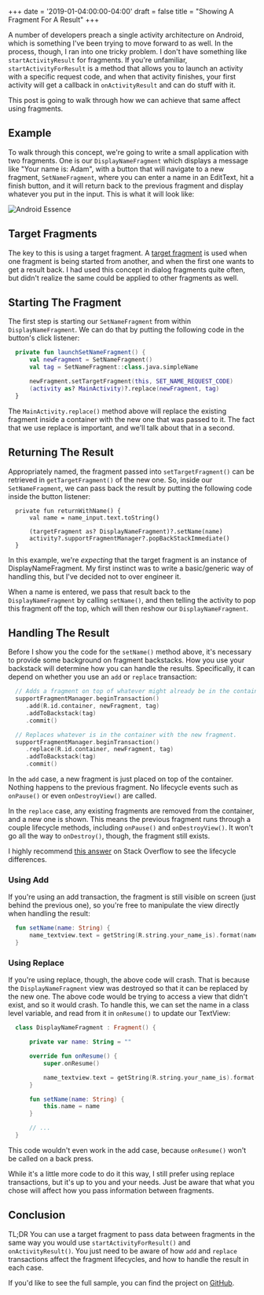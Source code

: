 +++
date = '2019-01-04:00:00-04:00'
draft = false
title = "Showing A Fragment For A Result"
+++

A number of developers preach a single activity architecture on Android, which is something I've been trying to move forward to as well. In the process, though, I ran into one tricky problem. I don't have something like `startActivityResult` for fragments. If you're unfamiliar, `startActivityForResult` is a method that allows you to launch an activity with a specific request code, and when that activity finishes, your first activity will get a callback in `onActivityResult` and can do stuff with it. 

This post is going to walk through how we can achieve that same affect using fragments. 

<!--more-->

## Example

To walk through this concept, we're going to write a small application with two fragments. One is our `DisplayNameFragment` which displays a message like "Your name is: Adam", with a button that will navigate to a new fragment, `SetNameFragment`, where you can enter a name in an EditText, hit a finish button, and it will return back to the previous fragment and display whatever you put in the input. This is what it will look like:

![Android Essence](/images/FragmentResultsSample.gif)

## Target Fragments

The key to this is using a target fragment. A [target fragment](https://developer.android.com/reference/android/app/Fragment.html#setTargetFragment(android.app.Fragment,%20int)) is used when one fragment is being started from another, and when the first one wants to get a result back. I had used this concept in dialog fragments quite often, but didn't realize the same could be applied to other fragments as well.

## Starting The Fragment

The first step is starting our `SetNameFragment` from within `DisplayNameFragment`. We can do that by putting the following code in the button's click listener:

```kotlin
  private fun launchSetNameFragment() {
      val newFragment = SetNameFragment()
      val tag = SetNameFragment::class.java.simpleName

      newFragment.setTargetFragment(this, SET_NAME_REQUEST_CODE)
      (activity as? MainActivity)?.replace(newFragment, tag)
  }
```

The `MainActivity.replace()` method above will replace the existing fragment inside a container with the new one that was passed to it. The fact that we use replace is important, and we'll talk about that in a second. 

## Returning The Result

Appropriately named, the fragment passed into `setTargetFragment()` can be retrieved in `getTargetFragment()` of the new one. So, inside our `SetNameFragment`, we can pass back the result by putting the following code inside the button listener:

```
  private fun returnWithName() {
      val name = name_input.text.toString()

      (targetFragment as? DisplayNameFragment)?.setName(name)
      activity?.supportFragmentManager?.popBackStackImmediate()
  }
```

In this example, we're _expecting_ that the target fragment is an instance of DisplayNameFragment. My first instinct was to write a basic/generic way of handling this, but I've decided not to over engineer it. 

When a name is entered, we pass that result back to the `DisplayNameFragment` by calling `setName()`, and then telling the activity to pop this fragment off the top, which will then reshow our `DisplayNameFragment`. 

## Handling The Result

Before I show you the code for the `setName()` method above, it's necessary to provide some background on fragment backstacks. How you use your backstack will determine how you can handle the results. Specifically, it can depend on whether you use an `add` or `replace` transaction:

```kotlin
  // Adds a fragment on top of whatever might already be in the container.
  supportFragmentManager.beginTransaction()
     .add(R.id.container, newFragment, tag)
     .addToBackstack(tag)
     .commit()

  // Replaces whatever is in the container with the new fragment.
  supportFragmentManager.beginTransaction()
     .replace(R.id.container, newFragment, tag)
     .addToBackstack(tag)
     .commit()
```

In the `add` case, a new fragment is just placed on top of the container. Nothing happens to the previous fragment. No lifecycle events such as `onPause()` or even `onDestroyView()` are called. 

In the `replace` case, any existing fragments are removed from the container, and a new one is shown. This means the previous fragment runs through a couple lifecycle methods, including `onPause()` and `onDestroyView()`. It won't go all the way to `onDestroy()`, though, the fragment still exists.

I highly recommend [this answer](https://stackoverflow.com/questions/18634207/difference-between-add-replace-and-addtobackstack/48106957#48106957) on Stack Overflow to see the lifecycle differences.

### Using Add

If you're using an add transaction, the fragment is still visible on screen (just behind the previous one), so you're free to manipulate the view directly when handling the result:

```kotlin
  fun setName(name: String) {
      name_textview.text = getString(R.string.your_name_is).format(name)
  }
```

### Using Replace

If you're using replace, though, the above code will crash. That is because the `DisplayNameFragment` view was destroyed so that it can be replaced by the new one. The above code would be trying to access a view that didn't exist, and so it would crash. To handle this, we can set the name in a class level variable, and read from it in `onResume()` to update our TextView:

```kotlin
  class DisplayNameFragment : Fragment() {

      private var name: String = ""

      override fun onResume() {
          super.onResume()

          name_textview.text = getString(R.string.your_name_is).format(name)
      }

      fun setName(name: String) {
          this.name = name
      }

      // ...
  }
```

This code wouldn't even work in the add case, because `onResume()` won't be called on a back press.

While it's a little more code to do it this way, I still prefer using replace transactions, but it's up to you and your needs. Just be aware that what you chose will affect how you pass information between fragments.

## Conclusion

TL;DR You can use a target fragment to pass data between fragments in the same way you would use `startActivityForResult()` and `onActivityResult()`. You just need to be aware of how `add` and `replace` transactions affect the fragment lifecycles, and how to handle the result in each case. 

If you'd like to see the full sample, you can find the project on [GitHub](https://github.com/AdamMc331/FragmentResults).